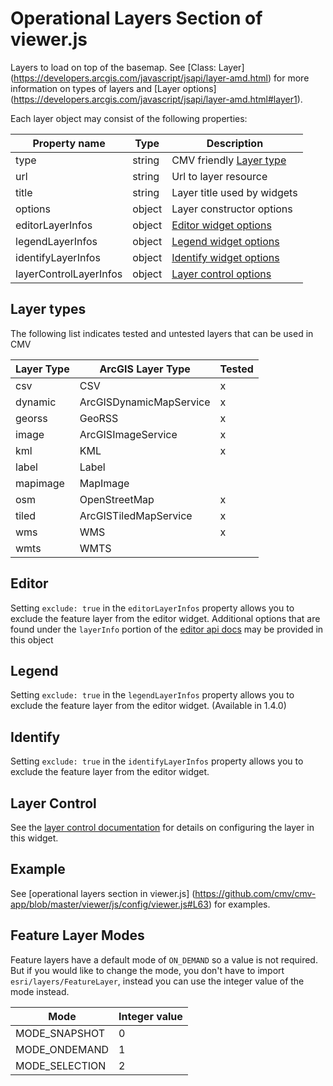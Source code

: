 # Operational Layers Section of viewer.js

Layers to load on top of the basemap. See [Class: Layer] (https://developers.arcgis.com/javascript/jsapi/layer-amd.html) for more information on types of layers and [Layer options] (https://developers.arcgis.com/javascript/jsapi/layer-amd.html#layer1).

Each layer object may consist of the following properties:

| Property name         | Type      | Description                              |
|-----------------------|-----------|------------------------------------------|
| type                  | string    | CMV friendly [Layer type](#layer-types)  |
| url                   | string    | Url to layer resource                    |
| title                 | string    | Layer title used by widgets              |
| options               | object    | Layer constructor options                |
| editorLayerInfos      | object    | [Editor widget options](#editor)         |
| legendLayerInfos      | object    | [Legend widget options](#legend)         |
| identifyLayerInfos    | object    | [Identify widget options](#identify)     |
| layerControlLayerInfos| object    | [Layer control options](#layer-control)  |

## Layer types
The following list indicates tested and untested layers that can be used in CMV

| Layer Type  | ArcGIS Layer Type       | Tested |
|-------------|-------------------------|--------|
| csv         | CSV                     | x      |
| dynamic     | ArcGISDynamicMapService | x      |
| georss      | GeoRSS                  | x      |
| image       | ArcGISImageService      | x      |
| kml         | KML                     | x      |
| label       | Label                   |        |
| mapimage    | MapImage                |        |
| osm         | OpenStreetMap           | x      |
| tiled       | ArcGISTiledMapService   | x      |
| wms         | WMS                     | x      |
| wmts        | WMTS                    |        |

## Editor
Setting `exclude: true` in the `editorLayerInfos` property allows you to exclude the feature layer from the editor widget. Additional options that are found under the `layerInfo` portion of the [editor api docs](https://developers.arcgis.com/javascript/jsapi/editor-amd.html) may be provided in this object

## Legend
Setting `exclude: true` in the `legendLayerInfos` property allows you to exclude the feature layer from the editor widget. (Available in 1.4.0)

## Identify
Setting `exclude: true` in the `identifyLayerInfos` property allows you to exclude the feature layer from the editor widget.

## Layer Control
See the [layer control documentation](./LayerControl) for details on configuring the layer in this widget.


## Example
See [operational layers section in viewer.js] (https://github.com/cmv/cmv-app/blob/master/viewer/js/config/viewer.js#L63) for examples.

## Feature Layer Modes
Feature layers have a default mode of `ON_DEMAND` so a value is not required. But if you would like to change the mode, you don't have to import `esri/layers/FeatureLayer`, instead you can use the integer value of the mode instead.

Mode           | Integer value
---------------|--------------
MODE_SNAPSHOT  | 0
MODE_ONDEMAND  | 1 
MODE_SELECTION | 2
